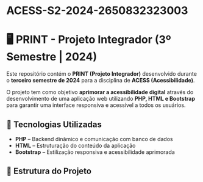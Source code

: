 # ACESS-S2-2024-2650832323003
# 🖥️ PRINT - Projeto Integrador (3º Semestre | 2024)  

Este repositório contém o **PRINT (Projeto Integrador)** desenvolvido durante o **terceiro semestre de 2024** para a disciplina de **ACESS (Acessibilidade)**.  

O projeto tem como objetivo **aprimorar a acessibilidade digital** através do desenvolvimento de uma aplicação web utilizando **PHP, HTML e Bootstrap** para garantir uma interface responsiva e acessível a todos os usuários.  

## 🚀 Tecnologias Utilizadas  

- **PHP** – Backend dinâmico e comunicação com banco de dados  
- **HTML** – Estruturação do conteúdo da aplicação  
- **Bootstrap** – Estilização responsiva e acessibilidade aprimorada  

## 📂 Estrutura do Projeto  


